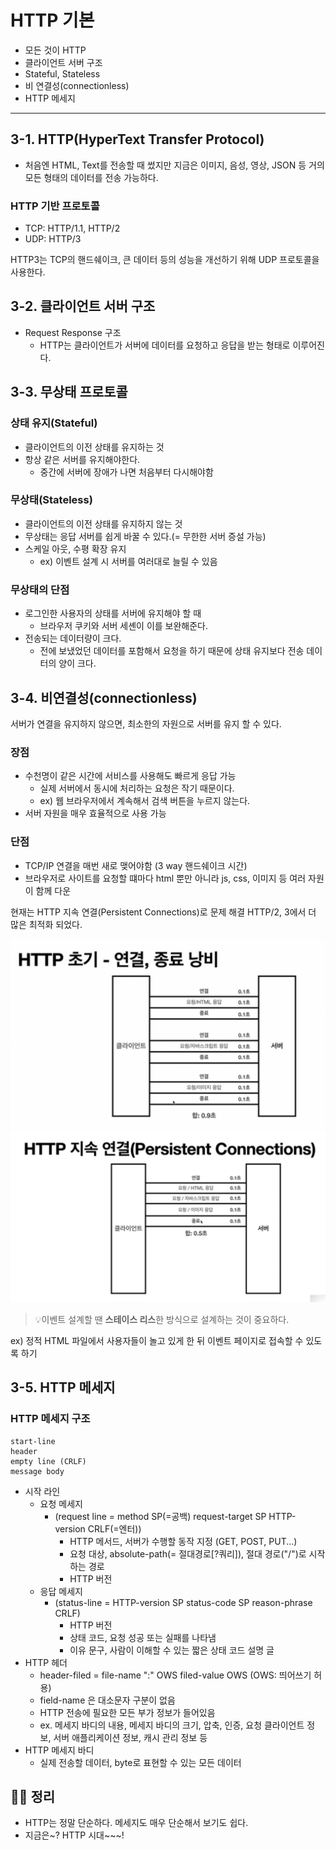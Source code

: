 # HTTP 기본

- 모든 것이 HTTP
- 클라이언트 서버 구조
- Stateful, Stateless
- 비 연결성(connectionless)
- HTTP 메세지

* * *   

## 3-1. HTTP(HyperText Transfer Protocol)

- 처음엔 HTML, Text를 전송할 때 썼지만 지금은 이미지, 음성, 영상, JSON 등 거의 모든 형태의 데이터를 전송 가능하다.

### HTTP 기반 프로토콜

- TCP: HTTP/1.1, HTTP/2
- UDP: HTTP/3

HTTP3는 TCP의 핸드쉐이크, 큰 데이터 등의 성능을 개선하기 위해 UDP 프로토콜을 사용한다.

## 3-2. 클라이언트 서버 구조

- Request Response 구조
    - HTTP는 클라이언트가 서버에 데이터를 요청하고 응답을 받는 형태로 이루어진다.

## 3-3. 무상태 프로토콜

### 상태 유지(Stateful)

- 클라이언트의 이전 상태를 유지하는 것
- 항상 같은 서버를 유지해야한다.
    - 중간에 서버에 장애가 나면 처음부터 다시해야함

### 무상태(Stateless)

- 클라이언트의 이전 상태를 유지하지 않는 것
- 무상태는 응답 서버를 쉽게 바꿀 수 있다.(= 무한한 서버 증설 가능)
- 스케일 아웃, 수평 확장 유지
    - ex) 이벤트 설계 시 서버를 여러대로 늘릴 수 있음

### 무상태의 단점

- 로그인한 사용자의 상태를 서버에 유지해야 할 때
    - 브라우저 쿠키와 서버 세셴이 이를 보완해준다.
- 전송되는 데이터량이 크다.
    - 전에 보냈었던 데이터를 포함해서 요청을 하기 때문에 상태 유지보다 전송 데이터의 양이 크다.

## 3-4. 비연결성(connectionless)

서버가 연결을 유지하지 않으면, 최소한의 자원으로 서버를 유지 할 수 있다.

### 장점

- 수천명이 같은 시간에 서비스를 사용해도 빠르게 응답 가능
  - 실제 서버에서 동시에 처리하는 요청은 작기 때문이다.
  - ex) 웹 브라우저에서 계속해서 검색 버튼을 누르지 않는다.
- 서버 자원을 매우 효율적으로 사용 가능

### 단점

- TCP/IP 연결을 매번 새로 맺어야함 (3 way 핸드쉐이크 시간)
- 브라우저로 사이트를 요청할 떄마다 html 뿐만 아니라 js, css, 이미지 등 여러 자원이 함께 다운

현재는 HTTP 지속 연결(Persistent Connections)로 문제 해결
HTTP/2, 3에서 더 많은 최적화 되었다. 

![초기 HTTP](./images/3-4-1.png)
![HTTP 지속 연결](./images/3-4-2.png)


> 💡이벤트 설계할 땐 **스테이스 리스**한 방식으로 설계하는 것이 중요하다.

ex) 정적 HTML 파일에서 사용자들이 놀고 있게 한 뒤 이벤트 페이지로 접속할 수 있도록 하기   


## 3-5. HTTP 메세지

### HTTP 메세지 구조

```
start-line
header
empty line (CRLF)
message body
```

* 시작 라인
  * 요청 메세지
    - (request line = method SP(=공백) request-target SP HTTP-version CRLF(=엔터))
      - HTTP 메서드, 서버가 수행할 동작 지정 (GET, POST, PUT...)
      - 요청 대상, absolute-path(= 절대경로[?쿼리]), 절대 경로("/")로 시작하는 경로
      - HTTP 버전
  * 응답 메세지
    - (status-line = HTTP-version SP status-code SP reason-phrase CRLF)
      - HTTP 버전
      - 상태 코드, 요청 성공 또는 실패를 나타냄
      - 이유 문구, 사람이 이해할 수 있는 짧은 상태 코드 설명 글
* HTTP 헤더
  - header-filed = file-name ":" OWS filed-value OWS (OWS: 띄어쓰기 허용)
  - field-name 은 대소문자 구분이 없음
  - HTTP 전송에 필요한 모든 부가 정보가 들어있음
  - ex. 메세지 바디의 내용, 메세지 바디의 크기, 압축, 인증, 요청 클라이언트 정보, 서버 애플리케이션 정보, 캐시 관리 정보 등
* HTTP 메세지 바디
  - 실제 전송할 데이터, byte로 표현할 수 있는 모든 데이터

## 🎄🎅 정리

- HTTP는 정말 단순하다. 메세지도 매우 단순해서 보기도 쉽다.
- 지금은~? HTTP 시대~~~!